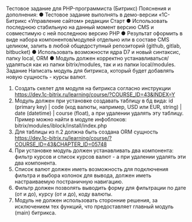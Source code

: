 Тестовое задание для PHP-программиста (Битрикс)
Пояснения и дополнения:
●	Тестовое задание выполнять в демо-версии «1С-Битрикс «Управление сайтом» редакции Старт
●	Использовать последнюю стабильную на данный момент версию CMS и совместимую с ней последнюю версию PHP
●	Результат оформить в виде набора компонентов/модулей отдельно или в составе CMS целиком, залить в любой общедоступный репозиторий (github, gitlab, bitbucket)
●	Использовать возможности ядра D7 и новый синтаксис, папку local, ORM
●	Модуль должен корректно устанавливаться/удаляться как из папки bitrix/modules, так и из папки local/modules.
Задание
Написать модуль для битрикса, который будет добавлять новую сущность - курсы валют.
1. Создать скелет для модуля на битрикса согласно инструкции https://dev.1c-bitrix.ru/learning/course/?COURSE_ID=43&INDEX=Y
2. Модуль должен при установке создавать таблицу в бд вида: id (primary key) | code (код валюты, например, USD или EUR, string) | date (datetime) | course (float), а при удалении удалять эту таблицу. Пример можно найти в модуле инфоблоков: bitrix/modules/iblock/install/index.php
3. Для таблицы из п.2 должна быть создана ORM сущность https://dev.1c-bitrix.ru/learning/course/?COURSE_ID=43&CHAPTER_ID=05748
4. При установке модуль должен устанавливать два компонента: фильтр курсов и список курсов валют - а при удалении удалять эти два компонента.
5. Список валют должен иметь возможность для подключения фильтра и выбора колонок для вывода, должен иметь настраиваемую постраничную навигацию.
6. Фильтр должен позволять выводить форму для фильтрации по дате (от и до), курсу (от и до), коду валюты.
7. Модуль не должен использовать сторонние решения, за исключением тех функций, что предоставляет главный модуль (main) битрикса.

